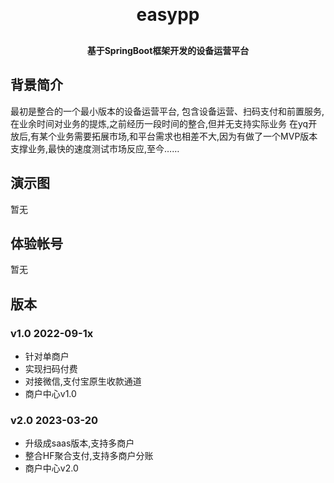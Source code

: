 <h1 align="center" style="margin: 30px 0 30px; font-weight: bold;">easypp</h1>
<h4 align="center">基于SpringBoot框架开发的设备运营平台</h4>

## 背景简介

最初是整合的一个最小版本的设备运营平台, 包含设备运营、扫码支付和前置服务,在业余时间对业务的提炼,之前经历一段时间的整合,但并无支持实际业务
在yq开放后,有某个业务需要拓展市场,和平台需求也相差不大,因为有做了一个MVP版本支撑业务,最快的速度测试市场反应,至今……

## 演示图

暂无

## 体验帐号

暂无

## 版本
### v1.0 2022-09-1x
- 针对单商户
- 实现扫码付费
- 对接微信,支付宝原生收款通道
- 商户中心v1.0

### v2.0  2023-03-20
- 升级成saas版本,支持多商户
- 整合HF聚合支付,支持多商户分账
- 商户中心v2.0

